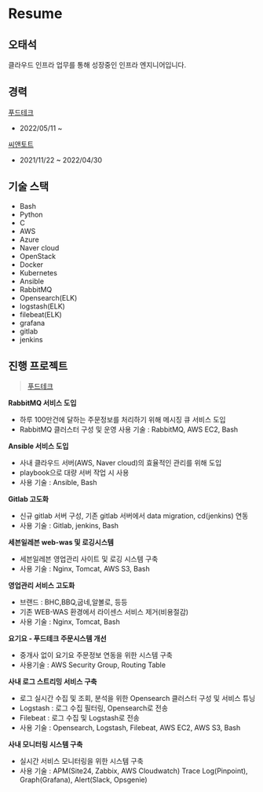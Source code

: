 Resume
=============

오태석
-------------
클라우드 인프라 업무를 통해 성장중인 인프라 엔지니어입니다.

경력
-------------
[푸드테크](https://www.foodtechkorea.com/)
- 2022/05/11 ~

[씨앤토트](https://www.cnthoth.com/)
- 2021/11/22 ~ 2022/04/30



기술 스택
-------------
- Bash
- Python
- C
- AWS
- Azure
- Naver cloud
- OpenStack
- Docker
- Kubernetes
- Ansible
- RabbitMQ
- Opensearch(ELK)
- logstash(ELK)
- filebeat(ELK)
- grafana
- gitlab
- jenkins


진행 프로젝트
-------------
> [푸드테크](https://www.foodtechkorea.com/)

 __RabbitMQ 서비스 도입__
- 하루 100만건에 달하는 주문정보를 처리하기 위해 메시징 큐 서비스 도입
- RabbitMQ 클러스터 구성 및 운영
사용 기술 : RabbitMQ, AWS EC2, Bash


__Ansible 서비스 도입__
- 사내 클라우드 서버(AWS, Naver cloud)의 효율적인 관리를 위해 도입
- playbook으로 대량 서버 작업 시 사용
- 사용 기술 : Ansible, Bash


__Gitlab 고도화__
- 신규 gitlab 서버 구성, 기존 gitlab 서버에서 data migration, cd(jenkins) 연동
- 사용 기술 : Gitlab, jenkins, Bash

 
__세븐일레븐 web-was 및 로깅시스템__
- 세븐일레븐 영업관리 사이트 및 로깅 시스템 구축
- 사용 기술 : Nginx, Tomcat, AWS S3, Bash


__영업관리 서비스 고도화__
- 브랜드 : BHC,BBQ,굽네,알볼로, 등등
- 기존 WEB-WAS 환경에서 라이센스 서비스 제거(비용절감)
- 사용 기술 : Nginx, Tomcat, Bash

__요기요 - 푸드테크 주문시스템 개선__
- 중개사 없이 요기요 주문정보 연동을 위한 시스템 구축
- 사용기술 : AWS Security Group, Routing Table


__사내 로그 스트리밍 서비스 구축__
- 로그 실시간 수집 및 조회, 분석을 위한 Opensearch 클러스터 구성 및 서비스 튜닝  
- Logstash : 로그 수집 필터링, Opensearch로 전송
- Filebeat : 로그 수집 및 Logstash로 전송
- 사용 기술 : Opensearch, Logstash, Filebeat, AWS EC2, AWS S3, Bash


__사내 모니터링 시스템 구축__
- 실시간 서비스 모니터링을 위한 시스템 구축 
- 사용 기술 : APM(Site24, Zabbix, AWS Cloudwatch) Trace Log(Pinpoint), Graph(Grafana), Alert(Slack, Opsgenie)
